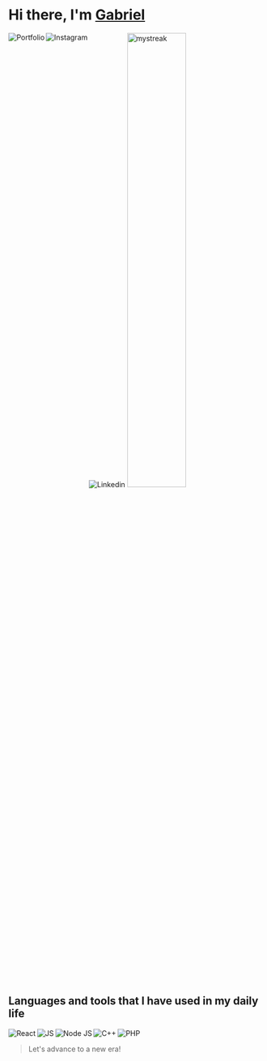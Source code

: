 <p align="center">
    <h1>Hi there, I'm <a href="#" target="_blank">Gabriel</a></h1>
</p>

<img align='left' alt='Portfolio' src='https://img.shields.io/badge/Fonseca-7D00FF?style=for-the-badge&logo=Stellar&logoColor=white'/>
<img align='left' alt='Instagram' src='https://img.shields.io/badge/Instagram-%23E4405F.svg?style=for-the-badge&logo=Instagram&logoColor=white'/>
<img alt='Linkedin' src='https://img.shields.io/badge/linkedin-%230077B5.svg?style=for-the-badge&logo=linkedin&logoColor=white'/>

<img width='48%' src="https://github-readme-streak-stats.herokuapp.com/?user=1fonsa&theme=tokyonight" alt="mystreak"/>

## Languages and tools that I have used in my daily life
<img align='left' alt='React' src='https://img.shields.io/badge/react-%2320232a.svg?style=for-the-badge&logo=react&logoColor=%2361DAFB'/>
<img align='left' alt='JS' src='https://img.shields.io/badge/javascript-%23323330.svg?style=for-the-badge&logo=javascript&logoColor=%23F7DF1E'/>
<img align='left' alt='Node JS' src='https://img.shields.io/badge/node.js-6DA55F?style=for-the-badge&logo=node.js&logoColor=white'/>
<img align='left' alt='C++' src='https://img.shields.io/badge/c++-%2300599C.svg?style=for-the-badge&logo=c%2B%2B&logoColor=white'/>
<img alt='PHP' src='https://img.shields.io/badge/php-%23777BB4.svg?style=for-the-badge&logo=php&logoColor=white'/>

> Let's advance to a new era!
&nbsp;&nbsp;
